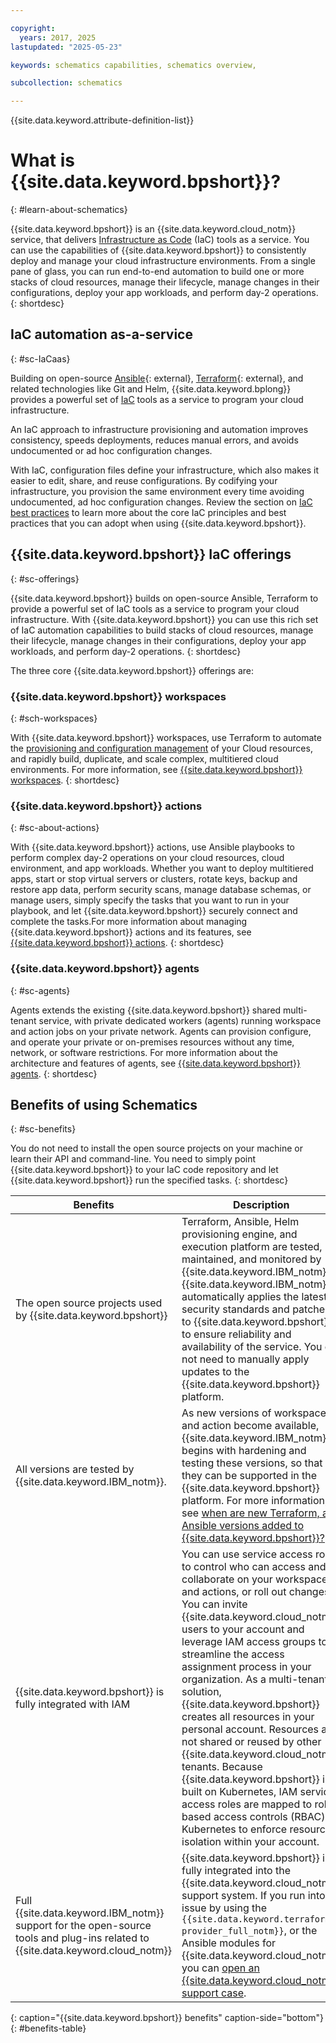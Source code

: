 ```yaml
---

copyright:
  years: 2017, 2025
lastupdated: "2025-05-23"

keywords: schematics capabilities, schematics overview,

subcollection: schematics

---
```


{{site.data.keyword.attribute-definition-list}}

# What is {{site.data.keyword.bpshort}}?
{: #learn-about-schematics} 

{{site.data.keyword.bpshort}} is an {{site.data.keyword.cloud_notm}} service, that delivers [Infrastructure as Code](/docs/schematics?topic=schematics-infrastructure-as-code) (IaC) tools as a service. You can use the capabilities of {{site.data.keyword.bpshort}} to consistently deploy and manage your cloud infrastructure environments. From a single pane of glass, you can run end-to-end automation to build one or more stacks of cloud resources, manage their lifecycle, manage changes in their configurations, deploy your app workloads, and perform day-2 operations.
{: shortdesc}

## IaC automation as-a-service
{: #sc-IaCaas}

Building on open-source [Ansible](https://www.redhat.com/en/ansible-collaborative?intcmp=7015Y000003t7aWQAQ){: external}, [Terraform](https://developer.hashicorp.com/terraform){: external}, and related technologies like Git and Helm, {{site.data.keyword.bplong}} provides a powerful set of [IaC](/docs/schematics?topic=schematics-infrastructure-as-code) tools as a service to program your cloud infrastructure.

An IaC approach to infrastructure provisioning and automation improves consistency, speeds deployments, reduces manual errors, and avoids undocumented or ad hoc configuration changes.

With IaC, configuration files define your infrastructure, which also makes it easier to edit, share, and reuse configurations. By codifying your infrastructure, you provision the same environment every time avoiding undocumented, ad hoc configuration changes.
Review the section on [IaC best practices](/docs/schematics?topic=schematics-infrastructure-as-code#iac-best-practices) to learn more about the core IaC principles and best practices that you can adopt when using {{site.data.keyword.bpshort}}. 

## {{site.data.keyword.bpshort}} IaC offerings
{: #sc-offerings}

{{site.data.keyword.bpshort}} builds on open-source Ansible, Terraform to provide a powerful set of IaC tools as a service to program your cloud infrastructure. With {{site.data.keyword.bpshort}} you can use this rich set of IaC automation capabilities to build stacks of cloud resources, manage their lifecycle, manage changes in their configurations, deploy your app workloads, and perform day-2 operations.
{: shortdesc}

The three core {{site.data.keyword.bpshort}} offerings are:  



### {{site.data.keyword.bpshort}} workspaces
{: #sch-workspaces}

With {{site.data.keyword.bpshort}} workspaces, use Terraform to automate the [provisioning and configuration management](/docs/schematics?topic=schematics-schematics-open-projects) of your Cloud resources, and rapidly build, duplicate, and scale complex, multitiered cloud environments. For more information, see [{{site.data.keyword.bpshort}} workspaces](/docs/schematics?topic=schematics-learn-about-schematics#sch-workspaces).
{: shortdesc}

### {{site.data.keyword.bpshort}} actions
{: #sc-about-actions}

With {{site.data.keyword.bpshort}} actions, use Ansible playbooks to perform complex day-2 operations on your cloud resources, cloud environment, and app workloads. Whether you want to deploy multitiered apps, start or stop virtual servers or clusters, rotate keys, backup and restore app data, perform security scans, manage database schemas, or manage users, simply specify the tasks that you want to run in your playbook, and let {{site.data.keyword.bpshort}} securely connect and complete the tasks.For more information about managing {{site.data.keyword.bpshort}} actions and its features, see [{{site.data.keyword.bpshort}} actions](/docs/schematics?topic=schematics-sc-actions).
{: shortdesc}

### {{site.data.keyword.bpshort}} agents
{: #sc-agents}

Agents extends the existing {{site.data.keyword.bpshort}} shared multi-tenant service, with private dedicated workers (agents) running workspace and action jobs on your private network. Agents can provision configure, and operate your private or on-premises resources without any time, network, or software restrictions. For more information about the architecture and features of agents, see [{{site.data.keyword.bpshort}} agents](/docs/schematics?topic=schematics-agent-about-intro).
{: shortdesc}

## Benefits of using Schematics
{: #sc-benefits}

You do not need to install the open source projects on your machine or learn their API and command-line. You need to simply point {{site.data.keyword.bpshort}} to your IaC code repository and let {{site.data.keyword.bpshort}} run the specified tasks.
{: shortdesc}

| Benefits | Description  |
| --- | --- |
| The open source projects used by {{site.data.keyword.bpshort}} | Terraform, Ansible, Helm provisioning engine, and execution platform are tested, maintained, and monitored by {{site.data.keyword.IBM_notm}}. {{site.data.keyword.IBM_notm}} automatically applies the latest security standards and patches to {{site.data.keyword.bpshort}} to ensure reliability and availability of the service. You do not need to manually apply updates to the {{site.data.keyword.bpshort}} platform.|
|All versions are tested by {{site.data.keyword.IBM_notm}}. |As new versions of workspace and action become available, {{site.data.keyword.IBM_notm}} begins with hardening and testing these versions, so that they can be supported in the {{site.data.keyword.bpshort}} platform. For more information, see [when are new Terraform, and Ansible versions added to {{site.data.keyword.bpshort}}?](/docs/schematics?topic=schematics-actions-faq#new-versions) |
|{{site.data.keyword.bpshort}} is fully integrated with IAM | You can use service access roles to control who can access and collaborate on your workspaces and actions, or roll out changes. You can invite {{site.data.keyword.cloud_notm}} users to your account and leverage IAM access groups to streamline the access assignment process in your organization. As a multi-tenant solution, {{site.data.keyword.bpshort}} creates all resources in your personal account. Resources are not shared or reused by other {{site.data.keyword.cloud_notm}} tenants. Because {{site.data.keyword.bpshort}} is built on Kubernetes, IAM service access roles are mapped to role-based access controls (RBAC) in Kubernetes to enforce resource isolation within your account.|
|Full {{site.data.keyword.IBM_notm}} support for the open-source tools and plug-ins related to {{site.data.keyword.cloud_notm}} | {{site.data.keyword.bpshort}} is fully integrated into the {{site.data.keyword.cloud_notm}} support system. If you run into an issue by using the `{{site.data.keyword.terraform-provider_full_notm}}`, or the Ansible modules for {{site.data.keyword.cloud_notm}}, you can [open an {{site.data.keyword.cloud_notm}} support case](/docs/account?topic=account-using-avatar#getting-support).|
{: caption="{{site.data.keyword.bpshort}} benefits" caption-side="bottom"}
{: #benefits-table}
